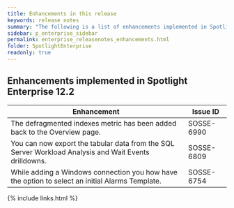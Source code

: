 ```yaml
---
title: Enhancements in this release
keywords: release notes
summary: "The following is a list of enhancements implemented in Spotlight Enterprise 12.2"
sidebar: p_enterprise_sidebar
permalink: enterprise_releasenotes_enhancements.html
folder: SpotlightEnterprise
readonly: true
---
```



## Enhancements implemented in Spotlight Enterprise 12.2

Enhancement | Issue ID
------------|---------
The defragmented indexes metric has been added back to the Overview page. | SOSSE-6990
You can now export the tabular data from the SQL Server Workload Analysis and Wait Events drilldowns. | SOSSE-6809
While adding a Windows connection you how have the option to select an initial Alarms Template. | SOSSE-6754



{% include links.html %}
